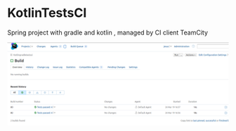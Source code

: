 # KotlinTestsCI
Spring project with gradle and kotlin , managed by CI client TeamCity


![alt text](https://github.com/delalama/KotlinTestsCI/blob/master/pics/1%20-%20TeamCity.png "TC project build overview")
